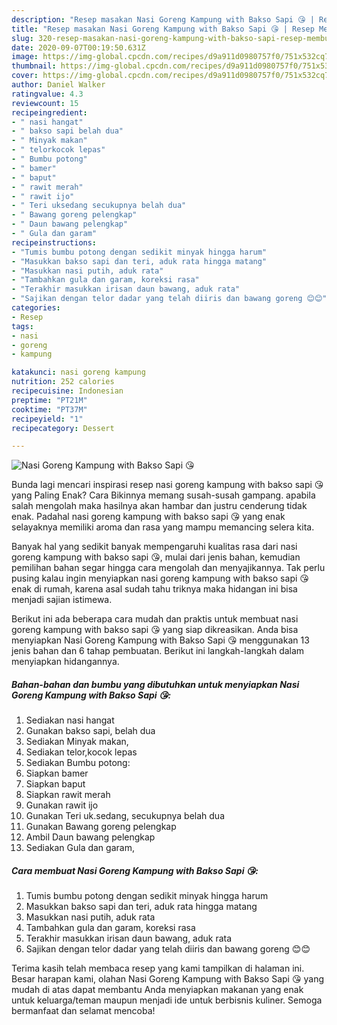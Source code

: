 ```yaml
---
description: "Resep masakan Nasi Goreng Kampung with Bakso Sapi 😘 | Resep Membuat Nasi Goreng Kampung with Bakso Sapi 😘 Yang Bikin Ngiler"
title: "Resep masakan Nasi Goreng Kampung with Bakso Sapi 😘 | Resep Membuat Nasi Goreng Kampung with Bakso Sapi 😘 Yang Bikin Ngiler"
slug: 320-resep-masakan-nasi-goreng-kampung-with-bakso-sapi-resep-membuat-nasi-goreng-kampung-with-bakso-sapi-yang-bikin-ngiler
date: 2020-09-07T00:19:50.631Z
image: https://img-global.cpcdn.com/recipes/d9a911d0980757f0/751x532cq70/nasi-goreng-kampung-with-bakso-sapi-😘-foto-resep-utama.jpg
thumbnail: https://img-global.cpcdn.com/recipes/d9a911d0980757f0/751x532cq70/nasi-goreng-kampung-with-bakso-sapi-😘-foto-resep-utama.jpg
cover: https://img-global.cpcdn.com/recipes/d9a911d0980757f0/751x532cq70/nasi-goreng-kampung-with-bakso-sapi-😘-foto-resep-utama.jpg
author: Daniel Walker
ratingvalue: 4.3
reviewcount: 15
recipeingredient:
- " nasi hangat"
- " bakso sapi belah dua"
- " Minyak makan"
- " telorkocok lepas"
- " Bumbu potong"
- " bamer"
- " baput"
- " rawit merah"
- " rawit ijo"
- " Teri uksedang secukupnya belah dua"
- " Bawang goreng pelengkap"
- " Daun bawang pelengkap"
- " Gula dan garam"
recipeinstructions:
- "Tumis bumbu potong dengan sedikit minyak hingga harum"
- "Masukkan bakso sapi dan teri, aduk rata hingga matang"
- "Masukkan nasi putih, aduk rata"
- "Tambahkan gula dan garam, koreksi rasa"
- "Terakhir masukkan irisan daun bawang, aduk rata"
- "Sajikan dengan telor dadar yang telah diiris dan bawang goreng 😊😊"
categories:
- Resep
tags:
- nasi
- goreng
- kampung

katakunci: nasi goreng kampung 
nutrition: 252 calories
recipecuisine: Indonesian
preptime: "PT21M"
cooktime: "PT37M"
recipeyield: "1"
recipecategory: Dessert

---
```



![Nasi Goreng Kampung with Bakso Sapi 😘](https://img-global.cpcdn.com/recipes/d9a911d0980757f0/751x532cq70/nasi-goreng-kampung-with-bakso-sapi-😘-foto-resep-utama.jpg)

Bunda lagi mencari inspirasi resep nasi goreng kampung with bakso sapi 😘 yang Paling Enak? Cara Bikinnya memang susah-susah gampang. apabila salah mengolah maka hasilnya akan hambar dan justru cenderung tidak enak. Padahal nasi goreng kampung with bakso sapi 😘 yang enak selayaknya memiliki aroma dan rasa yang mampu memancing selera kita.



Banyak hal yang sedikit banyak mempengaruhi kualitas rasa dari nasi goreng kampung with bakso sapi 😘, mulai dari jenis bahan, kemudian pemilihan bahan segar hingga cara mengolah dan menyajikannya. Tak perlu pusing kalau ingin menyiapkan nasi goreng kampung with bakso sapi 😘 enak di rumah, karena asal sudah tahu triknya maka hidangan ini bisa menjadi sajian istimewa.


Berikut ini ada beberapa cara mudah dan praktis untuk membuat nasi goreng kampung with bakso sapi 😘 yang siap dikreasikan. Anda bisa menyiapkan Nasi Goreng Kampung with Bakso Sapi 😘 menggunakan 13 jenis bahan dan 6 tahap pembuatan. Berikut ini langkah-langkah dalam menyiapkan hidangannya.

<!--inarticleads1-->

##### Bahan-bahan dan bumbu yang dibutuhkan untuk menyiapkan Nasi Goreng Kampung with Bakso Sapi 😘:

1. Sediakan  nasi hangat
1. Gunakan  bakso sapi, belah dua
1. Sediakan  Minyak makan,
1. Sediakan  telor,kocok lepas
1. Sediakan  Bumbu potong:
1. Siapkan  bamer
1. Siapkan  baput
1. Siapkan  rawit merah
1. Gunakan  rawit ijo
1. Gunakan  Teri uk.sedang, secukupnya belah dua
1. Gunakan  Bawang goreng pelengkap
1. Ambil  Daun bawang pelengkap
1. Sediakan  Gula dan garam,




<!--inarticleads2-->

##### Cara membuat Nasi Goreng Kampung with Bakso Sapi 😘:

1. Tumis bumbu potong dengan sedikit minyak hingga harum
1. Masukkan bakso sapi dan teri, aduk rata hingga matang
1. Masukkan nasi putih, aduk rata
1. Tambahkan gula dan garam, koreksi rasa
1. Terakhir masukkan irisan daun bawang, aduk rata
1. Sajikan dengan telor dadar yang telah diiris dan bawang goreng 😊😊




Terima kasih telah membaca resep yang kami tampilkan di halaman ini. Besar harapan kami, olahan Nasi Goreng Kampung with Bakso Sapi 😘 yang mudah di atas dapat membantu Anda menyiapkan makanan yang enak untuk keluarga/teman maupun menjadi ide untuk berbisnis kuliner. Semoga bermanfaat dan selamat mencoba!
